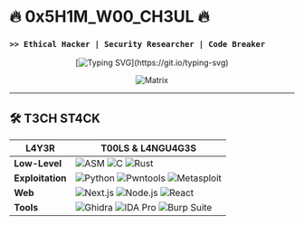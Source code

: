 # 🔥 0x5H1M_W00_CH3UL 🔥  
### **`>> Ethical Hacker | Security Researcher | Code Breaker`**  

<div align="center">
  
[![Typing SVG](https://readme-typing-svg.demolab.com?font=Hack&weight=800&size=28&duration=4000&pause=500&color=00FF41&background=000000&center=true&vCenter=true&width=600&lines=W3LC0M3+70+MY+H4CK1NG+D3N.;SYST3M+INITI4LIZ1NG...;L0AD1NG+PR0F1L3+D4T4...;4CC3SS+GR4NT3D.;)](https://git.io/typing-svg)

![Matrix](https://raw.githubusercontent.com/ShimWooChul/ShimWooChul/main/matrix.gif)  

</div>

---

## **🛠️ T3CH ST4CK**  

<div align="center">

| **L4Y3R**  | **T00LS & L4NGU4G3S** |
|------------|----------------------|
| **Low-Level** | ![ASM](https://img.shields.io/badge/ASM-000000?style=for-the-badge&logo=assemblyscript&logoColor=white) ![C](https://img.shields.io/badge/C-00599C?style=for-the-badge&logo=c&logoColor=white) ![Rust](https://img.shields.io/badge/Rust-000000?style=for-the-badge&logo=rust&logoColor=white) |
| **Exploitation** | ![Python](https://img.shields.io/badge/Python-3776AB?style=for-the-badge&logo=python&logoColor=white) ![Pwntools](https://img.shields.io/badge/Pwntools-000000?style=for-the-badge) ![Metasploit](https://img.shields.io/badge/Metasploit-000000?style=for-the-badge) |
| **Web** | ![Next.js](https://img.shields.io/badge/Next.js-000000?style=for-the-badge&logo=next.js&logoColor=white) ![Node.js](https://img.shields.io/badge/Node.js-339933?style=for-the-badge&logo=node.js&logoColor=white) ![React](https://img.shields.io/badge/React-61DAFB?style=for-the-badge&logo=react&logoColor=black) |
| **Tools** | ![Ghidra](https://img.shields.io/badge/Ghidra-000000?style=for-the-badge) ![IDA Pro](https://img.shields.io/badge/IDA_Pro-000000?style=for-the-badge) ![Burp Suite](https://img.shields.io/badge/Burp_Suite-000000?style=for-the-badge) |

</div>
